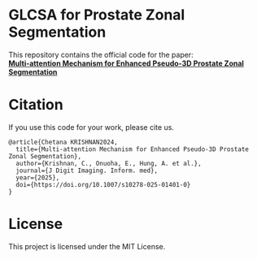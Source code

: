 # GLCSA for Prostate Zonal Segmentation
This repository contains the official code for the paper:  
**[Multi-attention Mechanism for Enhanced Pseudo-3D Prostate Zonal Segmentation](https://link.springer.com/article/10.1007/s10278-025-01401-0)**  

# Citation
If you use this code for your work, please cite us. 
```
@article{Chetana KRISHNAN2024,
  title={Multi-attention Mechanism for Enhanced Pseudo-3D Prostate Zonal Segmentation},
  author={Krishnan, C., Onuoha, E., Hung, A. et al.},
  journal={J Digit Imaging. Inform. med},
  year={2025},
  doi={https://doi.org/10.1007/s10278-025-01401-0}
}
```

# License
This project is licensed under the MIT License.



